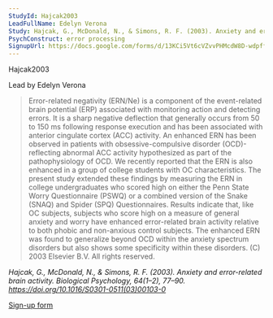 ```yaml
---
StudyId: Hajcak2003
LeadFullName: Edelyn Verona
Study: Hajcak, G., McDonald, N., & Simons, R. F. (2003). Anxiety and error-related brain activity. Biological Psychology, 64(1–2), 77–90. https://doi.org/10.1016/S0301-0511(03)00103-0
PsychConstruct: error processing
SignupUrl: https://docs.google.com/forms/d/13KCi5Vt6cVZvvPHMcdW8D-wdpffBPl_pnn1NYgcdEOg/edit
---
```


 Hajcak2003

Lead by Edelyn Verona

> Error-related negativity (ERN/Ne) is a component of the event-related brain potential (ERP) associated with monitoring action and detecting errors. It is a sharp negative deflection that generally occurs from 50 to 150 ms following response execution and has been associated with anterior cingulate cortex (ACC) activity. An enhanced ERN has been observed in patients with obsessive-compulsive disorder (OCD)-reflecting abnormal ACC activity hypothesized as part of the pathophysiology of OCD. We recently reported that the ERN is also enhanced in a group of college students with OC characteristics. The present study extended these findings by measuring the ERN in college undergraduates who scored high on either the Penn State Worry Questionnaire (PSWQ) or a combined version of the Snake (SNAQ) and Spider (SPQ) Questionnaires. Results indicate that, like OC subjects, subjects who score high on a measure of general anxiety and worry have enhanced error-related brain activity relative to both phobic and non-anxious control subjects. The enhanced ERN was found to generalize beyond OCD within the anxiety spectrum disorders but also shows some specificity within these disorders. (C) 2003 Elsevier B.V. All rights reserved.

<i>Hajcak, G., McDonald, N., & Simons, R. F. (2003). Anxiety and error-related brain activity. Biological Psychology, 64(1–2), 77–90. https://doi.org/10.1016/S0301-0511(03)00103-0</i>

[Sign-up form](https://docs.google.com/forms/d/13KCi5Vt6cVZvvPHMcdW8D-wdpffBPl_pnn1NYgcdEOg/edit)